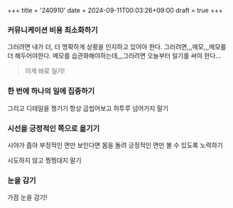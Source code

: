 +++
title = '240910'
date = 2024-09-11T00:03:26+09:00
draft = true
+++

### 커뮤니케이션 비용 최소화하기

그러려면 내가 더, 더 명확하게 상황을 인지하고 있어야 한다.
그러려면,,,메모,,,메모를 더 해두어야한다.
메모를 습관화해야하는데,,,그러려면 오늘부터 일기를 써야 한다...

> 이게 바로 일기!

### 한 번에 하나의 일에 집중하기

그리고 디테일을 챙기기
항상 곱씹어보고 허투루 넘어가지 말기

### 시선을 긍정적인 쪽으로 옮기기

시야가 좁아 부정적인 면만 보인다면
몸을 돌려 긍정적인 면만 볼 수 있도록 노력하기

시도하지 않고 찡찡대지 말기

### 눈을 감기

가끔 눈을 감기!